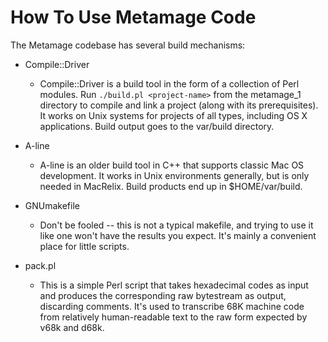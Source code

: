 How To Use Metamage Code
========================

The Metamage codebase has several build mechanisms:

* Compile::Driver
	- Compile::Driver is a build tool in the form of a collection of Perl modules.  Run `./build.pl <project-name>` from the metamage_1 directory to compile and link a project (along with its prerequisites).  It works on Unix systems for projects of all types, including OS X applications.  Build output goes to the var/build directory.

* A-line
	- A-line is an older build tool in C++ that supports classic Mac OS development.  It works in Unix environments generally, but is only needed in MacRelix.  Build products end up in $HOME/var/build.

* GNUmakefile
	- Don't be fooled -- this is not a typical makefile, and trying to use it like one won't have the results you expect.  It's mainly a convenient place for little scripts.

* pack.pl
	- This is a simple Perl script that takes hexadecimal codes as input and produces the corresponding raw bytestream as output, discarding comments.  It's used to transcribe 68K machine code from relatively human-readable text to the raw form expected by v68k and d68k.
